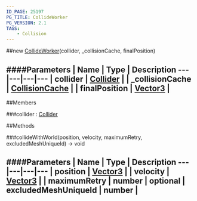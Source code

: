 ```yaml
---
ID_PAGE: 25197
PG_TITLE: CollideWorker
PG_VERSION: 2.1
TAGS:
    - Collision
---
```

##new [CollideWorker](/classes/CollideWorker)(collider, _collisionCache, finalPosition)

####Parameters
 | Name | Type | Description
---|---|---|---
 | collider | [Collider](/classes/Collider) | 
 | _collisionCache | [CollisionCache](/classes/CollisionCache) | 
 | finalPosition | [Vector3](/classes/Vector3) | 
---

##Members

###collider : [Collider](/classes/Collider)




##Methods

###collideWithWorld(position, velocity, maximumRetry, excludedMeshUniqueId) &rarr; void

####Parameters
 | Name | Type | Description
---|---|---|---
 | position | [Vector3](/classes/Vector3) | 
 | velocity | [Vector3](/classes/Vector3) | 
 | maximumRetry | number | 
optional | excludedMeshUniqueId | number | 
---
